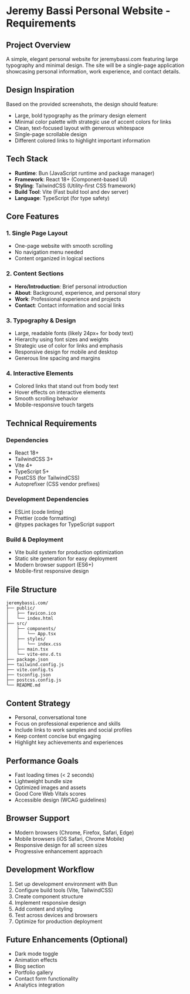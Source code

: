 # Jeremy Bassi Personal Website - Requirements

## Project Overview
A simple, elegant personal website for jeremybassi.com featuring large typography and minimal design. The site will be a single-page application showcasing personal information, work experience, and contact details.

## Design Inspiration
Based on the provided screenshots, the design should feature:
- Large, bold typography as the primary design element
- Minimal color palette with strategic use of accent colors for links
- Clean, text-focused layout with generous whitespace
- Single-page scrollable design
- Different colored links to highlight important information

## Tech Stack
- **Runtime**: Bun (JavaScript runtime and package manager)
- **Framework**: React 18+ (Component-based UI)
- **Styling**: TailwindCSS (Utility-first CSS framework)
- **Build Tool**: Vite (Fast build tool and dev server)
- **Language**: TypeScript (for type safety)

## Core Features

### 1. Single Page Layout
- One-page website with smooth scrolling
- No navigation menu needed
- Content organized in logical sections

### 2. Content Sections
- **Hero/Introduction**: Brief personal introduction
- **About**: Background, experience, and personal story
- **Work**: Professional experience and projects
- **Contact**: Contact information and social links

### 3. Typography & Design
- Large, readable fonts (likely 24px+ for body text)
- Hierarchy using font sizes and weights
- Strategic use of color for links and emphasis
- Responsive design for mobile and desktop
- Generous line spacing and margins

### 4. Interactive Elements
- Colored links that stand out from body text
- Hover effects on interactive elements
- Smooth scrolling behavior
- Mobile-responsive touch targets

## Technical Requirements

### Dependencies
- React 18+
- TailwindCSS 3+
- Vite 4+
- TypeScript 5+
- PostCSS (for TailwindCSS)
- Autoprefixer (CSS vendor prefixes)

### Development Dependencies
- ESLint (code linting)
- Prettier (code formatting)
- @types packages for TypeScript support

### Build & Deployment
- Vite build system for production optimization
- Static site generation for easy deployment
- Modern browser support (ES6+)
- Mobile-first responsive design

## File Structure
```
jeremybassi.com/
├── public/
│   ├── favicon.ico
│   └── index.html
├── src/
│   ├── components/
│   │   └── App.tsx
│   ├── styles/
│   │   └── index.css
│   ├── main.tsx
│   └── vite-env.d.ts
├── package.json
├── tailwind.config.js
├── vite.config.ts
├── tsconfig.json
├── postcss.config.js
└── README.md
```

## Content Strategy
- Personal, conversational tone
- Focus on professional experience and skills
- Include links to work samples and social profiles
- Keep content concise but engaging
- Highlight key achievements and experiences

## Performance Goals
- Fast loading times (< 2 seconds)
- Lightweight bundle size
- Optimized images and assets
- Good Core Web Vitals scores
- Accessible design (WCAG guidelines)

## Browser Support
- Modern browsers (Chrome, Firefox, Safari, Edge)
- Mobile browsers (iOS Safari, Chrome Mobile)
- Responsive design for all screen sizes
- Progressive enhancement approach

## Development Workflow
1. Set up development environment with Bun
2. Configure build tools (Vite, TailwindCSS)
3. Create component structure
4. Implement responsive design
5. Add content and styling
6. Test across devices and browsers
7. Optimize for production deployment

## Future Enhancements (Optional)
- Dark mode toggle
- Animation effects
- Blog section
- Portfolio gallery
- Contact form functionality
- Analytics integration
